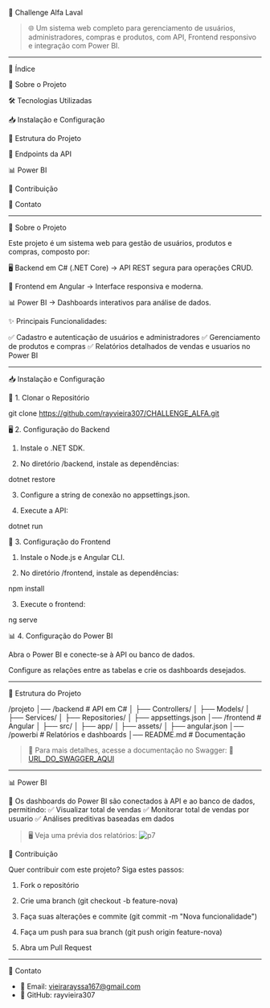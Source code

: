 🚀 Challenge Alfa Laval

> 🌐 Um sistema web completo para gerenciamento de usuários, administradores, compras e produtos, com API, Frontend responsivo e integração com Power BI.


---

📌 Índice

📝 Sobre o Projeto

🛠 Tecnologias Utilizadas

📥 Instalação e Configuração

📂 Estrutura do Projeto

🔗 Endpoints da API

📊 Power BI

🤝 Contribuição

📩 Contato

---

📝 Sobre o Projeto

Este projeto é um sistema web para gestão de usuários, produtos e compras, composto por:

🖥 Backend em C# (.NET Core) → API REST segura para operações CRUD.

🎨 Frontend em Angular → Interface responsiva e moderna.

📊 Power BI → Dashboards interativos para análise de dados.


✨ Principais Funcionalidades:

✅ Cadastro e autenticação de usuários e administradores
✅ Gerenciamento de produtos e compras
✅ Relatórios detalhados de vendas e usuarios no Power BI


---

📥 Instalação e Configuração

🔧 1. Clonar o Repositório

git clone https://github.com/rayvieira307/CHALLENGE_ALFA.git

🖥 2. Configuração do Backend

1. Instale o .NET SDK.


2. No diretório /backend, instale as dependências:

dotnet restore


3. Configure a string de conexão no appsettings.json.


4. Execute a API:

dotnet run



🎨 3. Configuração do Frontend

1. Instale o Node.js e Angular CLI.


2. No diretório /frontend, instale as dependências:

npm install


3. Execute o frontend:

ng serve



📊 4. Configuração do Power BI

Abra o Power BI e conecte-se à API ou banco de dados.

Configure as relações entre as tabelas e crie os dashboards desejados.

---

📂 Estrutura do Projeto

/projeto
│── /backend  # API em C#
│    ├── Controllers/
│    ├── Models/
│    ├── Services/
│    ├── Repositories/
│    ├── appsettings.json
│── /frontend  # Angular
│    ├── src/
│    ├── app/
│    ├── assets/
│    ├── angular.json
│── /powerbi  # Relatórios e dashboards
│── README.md  # Documentação



> 📌 Para mais detalhes, acesse a documentação no Swagger:
🔗 [URL_DO_SWAGGER_AQUI](http://localhost:5286/index.html)

---

📊 Power BI

📌 Os dashboards do Power BI são conectados à API e ao banco de dados, permitindo:
✅ Visualizar total de vendas
✅ Monitorar total de vendas por usuario
✅ Análises preditivas baseadas em dados

> 🖥 Veja uma prévia dos relatórios:
![p7](https://github.com/user-attachments/assets/030f59ce-fab2-4e25-a4b7-93e9497cf1d0)



🤝 Contribuição

Quer contribuir com este projeto? Siga estes passos:

1. Fork o repositório


2. Crie uma branch (git checkout -b feature-nova)


3. Faça suas alterações e commite (git commit -m "Nova funcionalidade")


4. Faça um push para sua branch (git push origin feature-nova)


5. Abra um Pull Request

---

📩 Contato

- 📧 Email: vieirarayssa167@gmail.com
- 🐙 GitHub: rayvieira307
